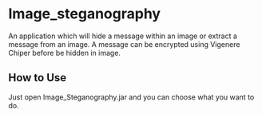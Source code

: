 # Image_steganography
An application which will hide a message within an image or extract a message from an image. A message can be encrypted using Vigenere Chiper before be hidden in image. 

## How to Use
Just open Image_Steganography.jar and you can choose what you want to do.
